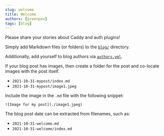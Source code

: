 ```yaml
---
slug: welcome
title: Welcome
authors: [greenpau]
tags: [blog]
---
```


Please share your stories about Caddy and auth plugins!

Simply add Markdown files (or folders) to the
[`blog/`](https://github.com/authcrunch/authcrunch.github.io/new/main/blog/)
directory.

Additionally, add yourself to blog authors via
[`authors.yml`](https://github.com/authcrunch/authcrunch.github.io/edit/main/blog/authors.yml).

If your blog post has images, then create a folder for the post
and co-locate images with the post itself.

- `2021-10-31-mypost/index.md`
- `2021-10-31-mypost/image1.jpeg`

Include the image in the `.md` file with the following snippet:

```
![Image for my post](./image1.jpeg)
```

The blog post date can be extracted from filenames, such as:

- `2021-10-31-welcome.md`
- `2021-10-31-welcome/index.md`
